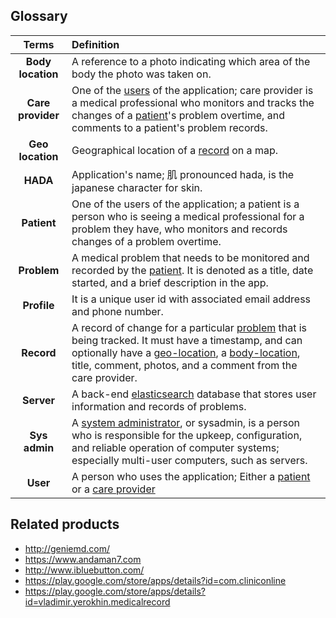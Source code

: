 Glossary
--------
| Terms                                     | Definition   |
| :---------------------------------------: |:-------------|
|**<a id="body-location"></a>Body location**| A reference to a photo indicating which area of the body the photo was taken on.
|**<a id="care-provider"></a>Care provider**| One of the [users](#user) of the application; care provider is a medical professional who monitors and tracks the changes of a [patient](#patient)'s problem overtime, and comments to a patient's problem records.
|**<a id="geo-location"></a>Geo location**  | Geographical location of a [record](#record) on a map.
|**HADA**                                   | Application's name; 肌 pronounced hada, is the japanese character for skin.
|**<a id="patient"></a>Patient**            | One of the users of the application; a patient is a person who is seeing a medical professional for a problem they have, who monitors and records changes of a problem overtime.
|**<a id="problem"></a>Problem**            | A medical problem that needs to be monitored and recorded by the [patient](#patient). It is denoted as a title, date started, and a brief description in the app.
|**Profile**                                | It is a unique user id with associated email address and phone number.
|**<a id="record"></a>Record**              | A record of change for a particular [problem](#problem) that is being tracked. It must have a timestamp, and can optionally have a [geo-location](#geo-location), a [body-location](#body-location), title, comment, photos, and a comment from the care provider.
|**Server**                                 | A back-end [elasticsearch](https://www.elastic.co/) database that stores user information and records of problems.
|**Sys admin**                              | A [system administrator](https://en.wikipedia.org/wiki/System_administrator), or sysadmin, is a person who is responsible for the upkeep, configuration, and reliable operation of computer systems; especially multi-user computers, such as servers. 
|**<a id="user"></a>User**                  | A person who uses the application; Either a [patient](#patient) or a [care provider](#care-provider)

Related products
----------------
* http://geniemd.com/
* https://www.andaman7.com
* http://www.ibluebutton.com/
* https://play.google.com/store/apps/details?id=com.cliniconline
* https://play.google.com/store/apps/details?id=vladimir.yerokhin.medicalrecord
